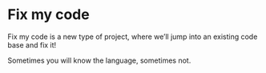 # Fix my code

Fix my code is a new type of project, where we’ll jump into an existing code base and fix it!

Sometimes you will know the language, sometimes not.

